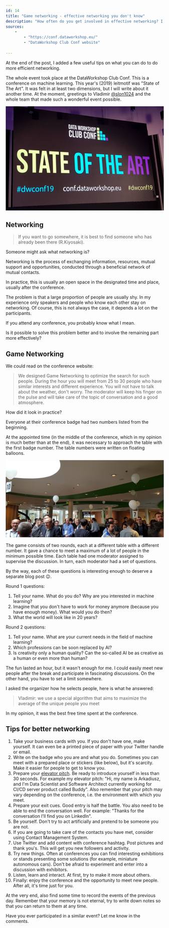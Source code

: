 ```yaml
---
id: 14
title: "Game networking - effective networking you don't know"
description: "How often do you get involved in effective networking? I want to share with you a completely new experience in which I had the opportunity to participate at the DataWorkshop Club Conf conference."
sources:
    -
        - "https://conf.dataworkshop.eu/"
        - "DataWorkshop Club Conf website"
        
---
```


At the end of the post, I added a few useful tips on what you can do to do more efficient networking.

The whole event took place at the DataWorkshop Club Conf. This is a conference on machine learning.
This year's (2019) leitmotif was "State of The Art". It was felt in at least two dimensions, 
but I will write about it another time. At the moment, greetings to Vladimir [@slon1024](https://twitter.com/slon1024) and the whole team that made such a wonderful event possible.

![dataworkshop club conf](/assets/posts/dwcc-state-of-the-art.jpg) 

## Networking

> If you want to go somewhere, it is best to find someone who has already been there (R.Kiyosaki).

Someone might ask what networking is?

Networking is the process of exchanging information, resources, mutual support and opportunities, 
conducted through a beneficial network of mutual contacts.

In practice, this is usually an open space in the designated time and place, usually after the conference.

The problem is that a large proportion of people are usually shy.
In my experience only speakers and people who know each other stay on networking.
Of course, this is not always the case, it depends a lot on the participants.

If you attend any conference, you probably know what I mean.

Is it possible to solve this problem better and to involve the remaining part more effectively?

## Game Networking

We could read on the conference website:
> We designed Game Networking to optimize the search for such people. 
 During the hour you will meet from 25 to 30 people who have similar interests and different experience. 
 You will not have to talk about the weather, don't worry. 
 The moderator will keep his finger on the pulse and will take care of the topic of conversation and a good atmosphere.

How did it look in practice?

Everyone at their conference badge had two numbers listed from the beginning.

At the appointed time (in the middle of the conference, which in my opinion is much better than at the end), 
it was necessary to approach the table with the first badge number. The table numbers were written on floating balloons.

![game networking balloons](/assets/posts/game-networking-ballons.jpg)

The game consists of two rounds, each at a different table with a different number. 
It gave a chance to meet a maximum of a lot of people in the minimum possible time.
Each table had one moderator assigned to supervise the discussion.
In turn, each moderator had a set of questions. 

By the way, each of these questions is interesting enough to deserve a separate blog post 😉. 

Round 1 questions:

1. Tell your name. What do you do? Why are you interested in machine learning?
2. Imagine that you don't have to work for money anymore (because you have enough money). What would you do then?
3. What the world will look like in 20 years?

Round 2 questions:

1. Tell your name. What are your current needs in the field of machine learning?
2. Which professions can be soon replaced by AI?
3. Is creativity only a human quality? Can the so-called AI be as creative as a human or even more than human?

The fun lasted an hour, but it wasn't enough for me. I could easily meet new people after the break and participate
 in fascinating discussions. On the other hand, you have to set a limit somewhere.

I asked the organizer how he selects people, here is what he answered:
> Vladimir: we use a special algorithm that aims to maximize the average of the unique people you meet

In my opinion, it was the best free time spent at the conference.

## Tips for better networking

1. Take your business cards with you. If you don't have one, make yourself. 
It can even be a printed piece of paper with your Twitter handle or email.
2. Write on the badge who you are and what you do. Sometimes you can meet with a prepared place or stickers (like below), but it's scarcity. 
Make it easier for people to get to know you.
3. Prepare your [elevator pitch](https://en.wikipedia.org/wiki/Elevator_pitch). Be ready to introduce yourself in less than 30 seconds. For example my elevator pitch:
"Hi, my name is Arkadiusz, and I'm Data Scientist and Software Architect currently working for CI/CD server product called Buddy".
Also remember that your pitch may vary depending on the conference, i.e. the environment with which you meet.
4. Prepare your exit cues. Good entry is half the battle. You also need to be able to end the conversation well.
For example: "Thanks for the conversation I’ll find you on LinkedIn".
5. Be yourself. Don't try to act artificially and pretend to be someone you are not.
6. If you are going to take care of the contacts you have met, consider using Contact Management System.
7. Use Twitter and add content with conference hashtag. Post pictures and thank you's. This will get you new followers and activity.
8. Try new things. Often at conferences you can find interesting exhibitions or stands presenting some solutions (for example, miniature autonomous cars).
Don't be afraid to experiment and enter into a discussion with exhibitors.
9. Listen, learn and interact. At first, try to make it more about others.  
10. Finally: enjoy the conference and the opportunity to meet new people. After all, it's time just for you. 

At the very end, also find some time to record the events of the previous day. 
Remember that your memory is not eternal, try to write down notes so that you can return to them at any time.

Have you ever participated in a similar event? Let me know in the comments.
